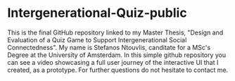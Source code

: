 # Intergenerational-Quiz-public

This is the final GitHub repository linked to my Master Thesis, "Design and Evaluation of a Quiz Game to Support Intergenerational Social Connectedness". My name is Stefanos Ntouvlis, canditate for a MSc's Degree at the University of Amsterdam. In this simple github repository you can see a video showcasing a full user journey of the interactive UI that I created, as a prototype.
For further questions do not hesitate to contact me.
